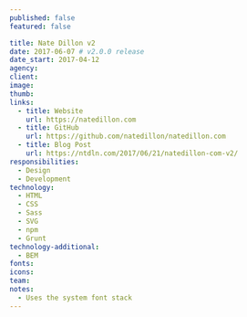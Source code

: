 ```yaml
---
published: false
featured: false

title: Nate Dillon v2
date: 2017-06-07 # v2.0.0 release
date_start: 2017-04-12
agency:
client:
image:
thumb:
links:
  - title: Website
    url: https://natedillon.com
  - title: GitHub
    url: https://github.com/natedillon/natedillon.com
  - title: Blog Post
    url: https://ntdln.com/2017/06/21/natedillon-com-v2/
responsibilities:
  - Design
  - Development
technology:
  - HTML
  - CSS
  - Sass
  - SVG
  - npm
  - Grunt
technology-additional:
  - BEM
fonts:
icons:
team:
notes:
  - Uses the system font stack
---
```

